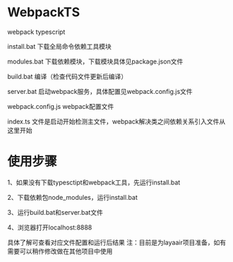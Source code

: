 # WebpackTS
webpack typescript

install.bat 下载全局命令依赖工具模块

modules.bat 下载依赖模块，下载模块具体见package.json文件

build.bat 编译（检查代码文件更新后编译）

server.bat 启动webpack服务，具体配置见webpack.config.js文件

webpack.config.js webpack配置文件

index.ts 文件是启动开始检测主文件，webpack解决类之间依赖关系引入文件从这里开始

# 使用步骤

1、如果没有下载typesctipt和webpack工具，先运行install.bat

2、下载依赖包node_modules，运行install.bat

3、运行build.bat和server.bat文件

4、浏览器打开localhost:8888

具体了解可查看对应文件配置和运行后结果
注：目前是为layaair项目准备，如有需要可以稍作修改做在其他项目中使用
